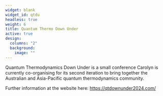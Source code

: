 ```yaml
---
widget: blank
widget_id: qtdu
headless: true
weight: 6
title: Quantum Thermo Down Under
active: true
design:
  columns: "2"
  background:
    image: ""
---
```

Quantum Thermodynamics Down Under is a small conference Carolyn is currently co-organising for its second iteration to bring together the Australian and Asia-Pacific quantum thermodynamics community.

Further information at the website here: [](https://qtdownunder2024.com)<https://qtdownunder2024.com/>
